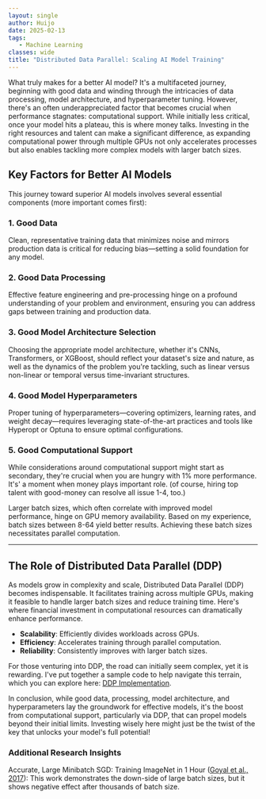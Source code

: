```yaml
---
layout: single
author: Huijo
date: 2025-02-13
tags:
   - Machine Learning
classes: wide
title: "Distributed Data Parallel: Scaling AI Model Training"
---
```


What truly makes for a better AI model? It's a multifaceted journey, beginning with good data and winding through the intricacies of data processing, model architecture, and hyperparameter tuning. However, there's an often underappreciated factor that becomes crucial when performance stagnates: computational support. While initially less critical, once your model hits a plateau, this is where money talks. Investing in the right resources and talent can make a significant difference, as expanding computational power through multiple GPUs not only accelerates processes but also enables tackling more complex models with larger batch sizes.

## Key Factors for Better AI Models

This journey toward superior AI models involves several essential components (more important comes first):

### 1. Good Data
Clean, representative training data that minimizes noise and mirrors production data is critical for reducing bias—setting a solid foundation for any model.

### 2. Good Data Processing
Effective feature engineering and pre-processing hinge on a profound understanding of your problem and environment, ensuring you can address gaps between training and production data.

### 3. Good Model Architecture Selection
Choosing the appropriate model architecture, whether it's CNNs, Transformers, or XGBoost, should reflect your dataset's size and nature, as well as the dynamics of the problem you're tackling, such as linear versus non-linear or temporal versus time-invariant structures.

### 4. Good Model Hyperparameters
Proper tuning of hyperparameters—covering optimizers, learning rates, and weight decay—requires leveraging state-of-the-art practices and tools like Hyperopt or Optuna to ensure optimal configurations.

### 5. Good Computational Support

While considerations around computational support might start as secondary, they're crucial when you are hungry with 1% more performance.
It's' a moment when money plays important role. (of course, hiring top talent with good-money can resolve all issue 1-4, too.)

Larger batch sizes, which often correlate with improved model performance, hinge on GPU memory availability. Based on my experience, batch sizes between 8-64 yield better results. Achieving these batch sizes necessitates parallel computation.

---

## The Role of Distributed Data Parallel (DDP)

As models grow in complexity and scale, Distributed Data Parallel (DDP) becomes indispensable. It facilitates training across multiple GPUs, making it feasible to handle larger batch sizes and reduce training time. Here's where financial investment in computational resources can dramatically enhance performance.

- **Scalability**: Efficiently divides workloads across GPUs.
- **Efficiency**: Accelerates training through parallel computation.
- **Reliability**: Consistently improves with larger batch sizes.

For those venturing into DDP, the road can initially seem complex, yet it is rewarding. I've put together a sample code to help navigate this terrain, which you can explore here: [DDP Implementation](https://github.com/ccomkhj/ScienceNote/blob/main/ml_distributed_data_parallel.py).

In conclusion, while good data, processing, model architecture, and hyperparameters lay the groundwork for effective models, it's the boost from computational support, particularly via DDP, that can propel models beyond their initial limits. Investing wisely here might just be the twist of the key that unlocks your model's full potential!

### Additional Research Insights
Accurate, Large Minibatch SGD: Training ImageNet in 1 Hour ([Goyal et al., 2017](https://arxiv.org/abs/1706.02677)): This work demonstrates the down-side of large batch sizes, but it shows negative effect after thousands of batch size.
